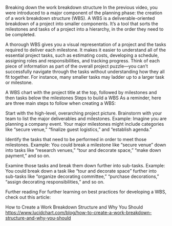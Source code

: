 Breaking down the work breakdown structure
In the previous video, you were introduced to a major component of the planning phase: the creation of a work breakdown structure (WBS). A WBS is a deliverable-oriented breakdown of a project into smaller components. It’s a tool that sorts the milestones and tasks of a project into a hierarchy, in the order they need to be completed. 

A thorough WBS gives you a visual representation of a project and the tasks required to deliver each milestone. It makes it easier to understand all of the essential project tasks, such as estimating costs, developing a schedule, assigning roles and responsibilities, and tracking progress. Think of each piece of information as part of the overall project puzzle—you can’t successfully navigate through the tasks without understanding how they all fit together. For instance, many smaller tasks may ladder up to a larger task or milestone.

A WBS chart with the project title at the top, followed by milestones and then tasks below the milestones
Steps to build a WBS
As a reminder, here are three main steps to follow when creating a WBS: 

Start with the high-level, overarching project picture. Brainstorm with your team to list the major deliverables and milestones. Example: Imagine you are planning a company event. Your major milestones might include categories like “secure venue,”  “finalize guest logistics,” and “establish agenda.”

Identify the tasks that need to be performed in order to meet those milestones. Example: You could break a milestone like “secure venue” down into tasks like “research venues,” “tour and decorate space,” “make down payment,” and so on. 

Examine those tasks and break them down further into sub-tasks. Example: You could break down a task like “tour and decorate space” further into sub-tasks like “organize decorating committee,” “purchase decorations,” “assign decorating responsibilities,” and so on. 

Further reading
For further learning on best practices for developing a WBS, check out this article:

How to Create a Work Breakdown Structure and Why You Should
https://www.lucidchart.com/blog/how-to-create-a-work-breakdown-structure-and-why-you-should

